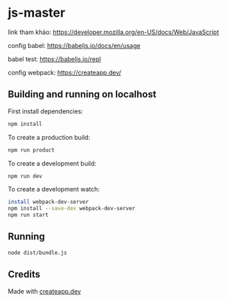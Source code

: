 # js-master
link tham khảo: https://developer.mozilla.org/en-US/docs/Web/JavaScript

config babel: https://babeljs.io/docs/en/usage

babel test: https://babeljs.io/repl

config webpack: https://createapp.dev/
## Building and running on localhost

First install dependencies:

```sh
npm install
```

To create a production build:

```sh
npm run product
```

To create a development build:

```sh
npm run dev
```

To create a development watch:
```sh
install webpack-dev-server
npm install --save-dev webpack-dev-server
npm run start
```

## Running

```sh
node dist/bundle.js
```

## Credits

Made with [createapp.dev](https://createapp.dev/)